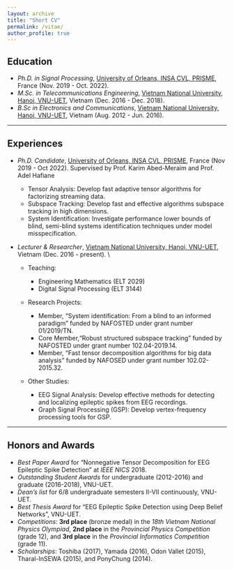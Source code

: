 ```yaml
---
layout: archive
title: "Short CV"
permalink: /vitae/
author_profile: true
---
```


## Education

* *Ph.D. in Signal Processing*, [University of Orleans, INSA CVL, PRISME](https://www.centralesupelec.fr/), France (Nov. 2019 - Oct. 2022).
* *M.Sc. in Telecommunications Engineering*, [Vietnam National University, Hanoi, VNU-UET](http://uet.vnu.edu.vn/), Vietnam (Dec. 2016 - Dec. 2018). 
* *B.Sc in Electronics and Communications*, [Vietnam National University, Hanoi, VNU-UET](http://uet.vnu.edu.vn/), Vietnam (Aug. 2012 - Jun. 2016). 


---
## Experiences

* *Ph.D. Candidate*, [University of Orleans, INSA CVL, PRISME](https://www.centralesupelec.fr/), France  (Nov 2019 - Oct 2022). 
Supervised by Prof. Karim Abed-Meraim and Prof. Adel Hafiane 
    - Tensor Analysis: Develop fast adaptive tensor algorithms for factorizing streaming data.
    - Subspace Tracking: Develop fast and effective algorithms subspace tracking in high dimensions.
    - System Identification: Investigate performance lower bounds of blind, semi-blind systems identification techniques under model misspecification.

* *Lecturer & Researcher*, [Vietnam National University, Hanoi, VNU-UET](http://uet.vnu.edu.vn/), Vietnam (Dec. 2016 - present). \
    - Teaching:
        - Engineering Mathematics (ELT 2029) 
        - Digital Signal Processing (ELT 3144) 

    - Research Projects: 
        - Member, “System identification: From a blind to an informed paradigm” funded by NAFOSTED under grant number 01/2019/TN. 
        - Core Member,“Robust structured subspace tracking” funded by NAFOSTED under grant number 102.04-2019.14. 
        - Member, “Fast tensor decomposition algorithms for big data analysis” funded by NAFOSED under grant number 102.02-2015.32. 

    - Other Studies: 
        - EEG Signal Analysis: Develop effective methods for detecting and localizing epileptic spikes from EEG recordings. 
        - Graph Signal Processing (GSP): Develop vertex-frequency processing tools for GSP. 


---
## Honors and Awards
* *Best Paper Award* for “Nonnegative Tensor Decomposition for EEG Epileptic Spike Detection” at *IEEE NICS* 2018.
*  *Outstanding Student Awards* for undergraduate (2012-2016) and graduate (2016-2018), VNU-UET.
* *Dean’s list* for 6/8 undergraduate semesters II-VII continuously, VNU-UET.
* *Best Thesis Award* for “EEG Epileptic Spike Detection using Deep Belief Networks”, VNU-UET.
* *Competitions*: **3rd place** (bronze medal) in the *18th Vietnam National Physics Olympiad*, **2nd place** in the *Provincial Physics Competition* (grade 12), and **3rd place** in the *Provincial Informatics Competition* (grade 11).
* *Scholarships*: Toshiba (2017), Yamada (2016), Odon Vallet (2015), Tharal-InSEWA (2015), and PonyChung (2014).


